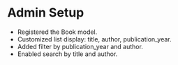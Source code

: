 # Admin Setup

- Registered the Book model.
- Customized list display: title, author, publication_year.
- Added filter by publication_year and author.
- Enabled search by title and author.
